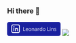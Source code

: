 ### Hi there 👋
[![Linkedin Badge](https://github.com/leonardormlins/leonardormlins/blob/main/Linkedin.png)](https://www.linkedin.com/in/leonardormlins/) ![](https://github.com/leonardormlins/leonardormlins/blob/main/Gmail.png)
